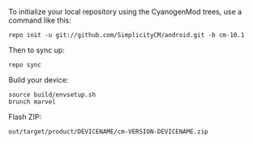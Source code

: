 To initialize your local repository using the CyanogenMod trees, use a command like this:

    repo init -u git://github.com/SimplicityCM/android.git -b cm-10.1

Then to sync up:

    repo sync

Build your device:

    source build/envsetup.sh
    brunch marvel

Flash ZIP:

    out/target/product/DEVICENAME/cm-VERSION-DEVICENAME.zip
